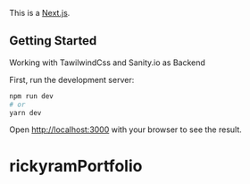 This is a [Next.js](https://nextjs.org/).

## Getting Started
Working with TawilwindCss and Sanity.io as Backend

First, run the development server:

```bash
npm run dev
# or
yarn dev
```

Open [http://localhost:3000](http://localhost:3000) with your browser to see the result.
# rickyramPortfolio
